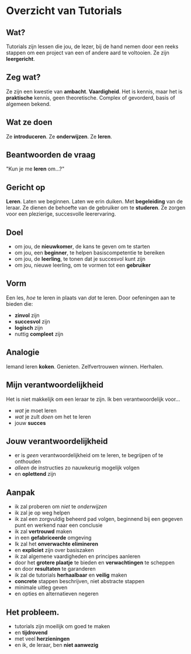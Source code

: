 # Overzicht van Tutorials

## Wat?
Tutorials zijn lessen die jou, de lezer, bij de hand nemen door een reeks stappen om een project van een of andere aard te voltooien. Ze zijn **leergericht**.

## Zeg wat?
Ze zijn een kwestie van **ambacht**. **Vaardigheid**. Het is kennis, maar het is **praktische** kennis, geen theoretische. Complex of gevorderd, basis of algemeen bekend.

## Wat ze doen
Ze **introduceren**. Ze **onderwijzen**. Ze **leren**.

## Beantwoorden de vraag
"Kun je me **leren** om...?"

## Gericht op
**Leren**. Laten we beginnen. Laten we erin duiken. Met **begeleiding** van de leraar. Ze dienen de behoefte van de gebruiker om te **studeren**. Ze zorgen voor een plezierige, succesvolle leerervaring.

## Doel
- om jou, de **nieuwkomer**, de kans te geven om te starten
- om jou, een **beginner**, te helpen basiscompetentie te bereiken
- om jou, de **leerling**, te tonen dat je succesvol kunt zijn
- om jou, nieuwe leerling, om te vormen tot een **gebruiker**

## Vorm
Een les, *hoe* te leren in plaats van *dat* te leren. Door oefeningen aan te bieden die:

- **zinvol** zijn
- **succesvol** zijn
- **logisch** zijn
- nuttig **compleet** zijn

## Analogie
Iemand leren **koken**. Genieten. Zelfvertrouwen winnen. Herhalen.

## Mijn verantwoordelijkheid
Het is niet makkelijk om een leraar te zijn. Ik ben verantwoordelijk voor...

- *wat* je moet leren
- *wat* je zult *doen* om het te leren
- jouw **succes**

## Jouw verantwoordelijkheid
- er is *geen* verantwoordelijkheid om te leren, te begrijpen of te onthouden
- *alleen* de instructies zo nauwkeurig mogelijk volgen
- en **oplettend** zijn

## Aanpak
- ik zal proberen om *niet* te *onderwijzen*
- ik zal je op weg helpen
- ik zal een zorgvuldig beheerd pad volgen, beginnend bij een gegeven punt en werkend naar een conclusie
- ik zal **vertrouwd** maken
- in een **gefabriceerde** omgeving
- Ik zal het **onverwachte elimineren**
- en **expliciet** zijn over basiszaken
- ik zal algemene vaardigheden en principes aanleren
- door het **grotere plaatje** te bieden en **verwachtingen** te scheppen
- en door **resultaten** te garanderen
- ik zal de tutorials **herhaalbaar** en **veilig** maken
- **concrete** stappen beschrijven, niet abstracte stappen
- minimale uitleg geven
- en opties en alternatieven negeren

## Het probleem.
- tutorials zijn moeilijk om goed te maken
- en **tijdrovend**
- met veel **herzieningen**
- en ik, de leraar, ben **niet aanwezig**